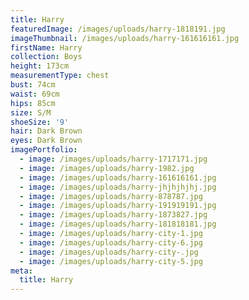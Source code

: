 ```yaml
---
title: Harry
featuredImage: /images/uploads/harry-1818191.jpg
imageThumbnail: /images/uploads/harry-161616161.jpg
firstName: Harry
collection: Boys
height: 173cm
measurementType: chest
bust: 74cm
waist: 69cm
hips: 85cm
size: S/M
shoeSize: '9'
hair: Dark Brown
eyes: Dark Brown
imagePortfolio:
  - image: /images/uploads/harry-1717171.jpg
  - image: /images/uploads/harry-1982.jpg
  - image: /images/uploads/harry-161616161.jpg
  - image: /images/uploads/harry-jhjhjhjhj.jpg
  - image: /images/uploads/harry-878787.jpg
  - image: /images/uploads/harry-191919191.jpg
  - image: /images/uploads/harry-1873827.jpg
  - image: /images/uploads/harry-181818181.jpg
  - image: /images/uploads/harry-city-1.jpg
  - image: /images/uploads/harry-city-6.jpg
  - image: /images/uploads/harry-city-.jpg
  - image: /images/uploads/harry-city-5.jpg
meta:
  title: Harry
---
```


